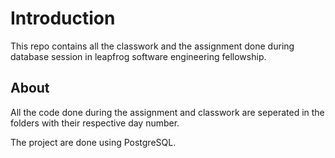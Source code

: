 # Introduction

This repo contains all the classwork and the assignment 
done during database session in leapfrog software engineering
fellowship.

## About 
All the code done during the assignment and classwork are seperated 
in the folders with their respective day number.

The project are done using PostgreSQL.

